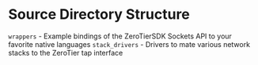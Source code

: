 Source Directory Structure
====

`wrappers` - Example bindings of the ZeroTierSDK Sockets API to your favorite native languages
`stack_drivers` - Drivers to mate various network stacks to the ZeroTier tap interface
